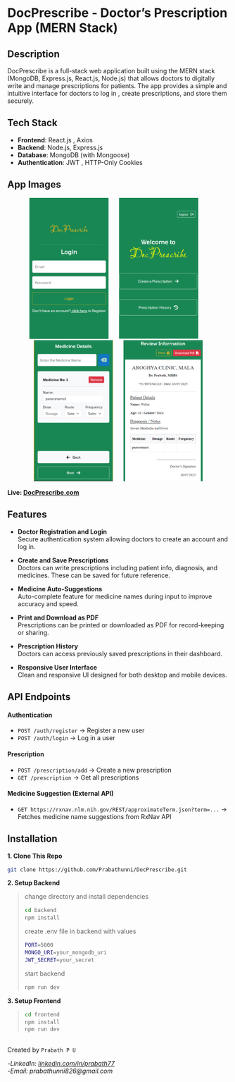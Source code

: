 # DocPrescribe - Doctor’s Prescription App (MERN Stack)

## Description
DocPrescribe is a full-stack web application built using the MERN stack (MongoDB, Express.js, React.js, Node.js) that allows doctors to digitally write and manage prescriptions for patients. The app provides a simple and intuitive interface for doctors to log in , create prescriptions, and store them securely.

## Tech Stack

- **Frontend**: React.js , Axios
- **Backend**: Node.js, Express.js  
- **Database**: MongoDB (with Mongoose)
- **Authentication**: JWT , HTTP-Only Cookies

## App Images 
<p align="center">
  <img src="https://github.com/Prabathunni/DocPrescribe/blob/main/frontend/src/assets/img1.PNG?raw=true" width="180" style="margin-right: 20px;" />
  <img src="https://github.com/Prabathunni/DocPrescribe/blob/main/frontend/src/assets/img2.PNG?raw=true" width="180" style="margin-right: 20px;" />
  <img src="https://github.com/Prabathunni/DocPrescribe/blob/main/frontend/src/assets/img3.PNG?raw=true" width="180" style="margin-right: 20px;" />
  <img src="https://github.com/Prabathunni/DocPrescribe/blob/main/frontend/src/assets/img4.PNG?raw=true" width="180" />
</p>

__Live: [DocPrescribe.com](https://docprescribe.onrender.com)__


## Features

- **Doctor Registration and Login**  
  Secure authentication system allowing doctors to create an account and log in.

- **Create and Save Prescriptions**  
  Doctors can write prescriptions including patient info, diagnosis, and medicines. These can be saved for future reference.

- **Medicine Auto-Suggestions**  
  Auto-complete feature for medicine names during input to improve accuracy and speed.

- **Print and Download as PDF**  
  Prescriptions can be printed or downloaded as PDF for record-keeping or sharing.

- **Prescription History**  
  Doctors can access previously saved prescriptions in their dashboard.

- **Responsive User Interface**  
  Clean and responsive UI designed for both desktop and mobile devices.
  

## API Endpoints

#### Authentication
- `POST /auth/register` → Register a new user
- `POST /auth/login` → Log in a user

#### Prescription
- `POST /prescription/add` → Create a new prescription
- `GET /prescription` → Get all prescriptions

#### Medicine Suggestion (External API)
- `GET https://rxnav.nlm.nih.gov/REST/approximateTerm.json?term=...`  → Fetches medicine name suggestions from RxNav API


## Installation
  
**1. Clone This Repo**

```bash
git clone https://github.com/Prabathunni/DocPrescribe.git
```  

**2. Setup Backend**

>change directory and install dependencies
>```bash
>cd backend
>npm install
>```
>
>create .env file in backend with values
> ```bash
> PORT=5000
>MONGO_URI=your_mongodb_uri
>JWT_SECRET=your_secret
> ```
>
>start backend
>```bash
>npm run dev
>```

**3. Setup Frontend**
>```bash
>cd frontend
>npm install
>npm run dev
>```







##

Created by `Prabath P U` 

-_LinkedIn: [linkedin.com/in/prabath77](https://www.linkedin.com/in/prabath77)_  
-_Email: prabathunni826@gmail.com_



